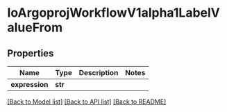 # IoArgoprojWorkflowV1alpha1LabelValueFrom

## Properties
Name | Type | Description | Notes
------------ | ------------- | ------------- | -------------
**expression** | **str** |  | 

[[Back to Model list]](../README.md#documentation-for-models) [[Back to API list]](../README.md#documentation-for-api-endpoints) [[Back to README]](../README.md)



